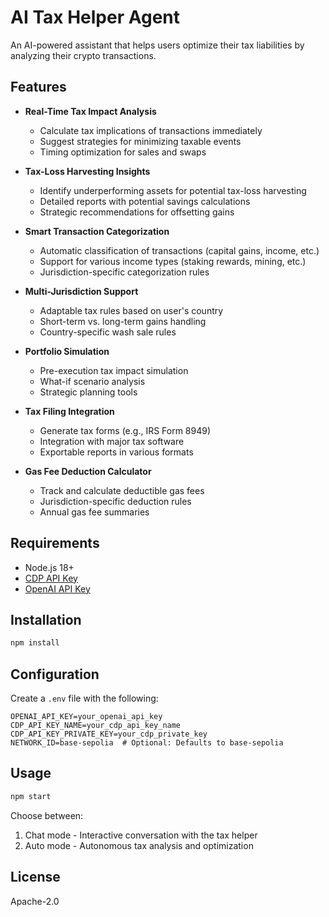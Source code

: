 # AI Tax Helper Agent

An AI-powered assistant that helps users optimize their tax liabilities by analyzing their crypto transactions.

## Features

- **Real-Time Tax Impact Analysis**
  - Calculate tax implications of transactions immediately
  - Suggest strategies for minimizing taxable events
  - Timing optimization for sales and swaps

- **Tax-Loss Harvesting Insights**
  - Identify underperforming assets for potential tax-loss harvesting
  - Detailed reports with potential savings calculations
  - Strategic recommendations for offsetting gains

- **Smart Transaction Categorization**
  - Automatic classification of transactions (capital gains, income, etc.)
  - Support for various income types (staking rewards, mining, etc.)
  - Jurisdiction-specific categorization rules

- **Multi-Jurisdiction Support**
  - Adaptable tax rules based on user's country
  - Short-term vs. long-term gains handling
  - Country-specific wash sale rules

- **Portfolio Simulation**
  - Pre-execution tax impact simulation
  - What-if scenario analysis
  - Strategic planning tools

- **Tax Filing Integration**
  - Generate tax forms (e.g., IRS Form 8949)
  - Integration with major tax software
  - Exportable reports in various formats

- **Gas Fee Deduction Calculator**
  - Track and calculate deductible gas fees
  - Jurisdiction-specific deduction rules
  - Annual gas fee summaries

## Requirements

- Node.js 18+
- [CDP API Key](https://portal.cdp.coinbase.com/access/api)
- [OpenAI API Key](https://platform.openai.com/docs/quickstart)

## Installation

```bash
npm install
```

## Configuration

Create a `.env` file with the following:

```env
OPENAI_API_KEY=your_openai_api_key
CDP_API_KEY_NAME=your_cdp_api_key_name
CDP_API_KEY_PRIVATE_KEY=your_cdp_private_key
NETWORK_ID=base-sepolia  # Optional: Defaults to base-sepolia
```

## Usage

```bash
npm start
```

Choose between:
1. Chat mode - Interactive conversation with the tax helper
2. Auto mode - Autonomous tax analysis and optimization

## License

Apache-2.0
